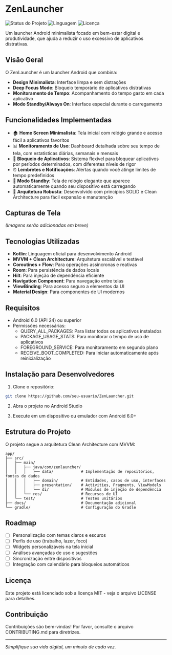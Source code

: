 # ZenLauncher

![Status do Projeto](https://img.shields.io/badge/status-em%20desenvolvimento-yellow)
![Linguagem](https://img.shields.io/badge/kotlin-1.9.0-blue)
![Licença](https://img.shields.io/badge/licença-MIT-green)

Um launcher Android minimalista focado em bem-estar digital e produtividade, que ajuda a reduzir o uso excessivo de aplicativos distrativas.

## Visão Geral

O ZenLauncher é um launcher Android que combina:

- **Design Minimalista**: Interface limpa e sem distrações
- **Deep Focus Mode**: Bloqueio temporário de aplicativos distrativas
- **Monitoramento de Tempo**: Acompanhamento do tempo gasto em cada aplicativo
- **Modo Standby/Always On**: Interface especial durante o carregamento

## Funcionalidades Implementadas

- 🏠 **Home Screen Minimalista**: Tela inicial com relógio grande e acesso fácil a aplicativos favoritos
- 📊 **Monitoramento de Uso**: Dashboard detalhada sobre seu tempo de tela, com estatísticas diárias, semanais e mensais
- 🚫 **Bloqueio de Aplicativos**: Sistema flexível para bloquear aplicativos por períodos determinados, com diferentes níveis de rigor
- ⏰ **Lembretes e Notificações**: Alertas quando você atinge limites de tempo predefinidos
- 🌙 **Modo Standby**: Tela de relógio elegante que aparece automaticamente quando seu dispositivo está carregando
- 🧠 **Arquitetura Robusta**: Desenvolvido com princípios SOLID e Clean Architecture para fácil expansão e manutenção

## Capturas de Tela

*(Imagens serão adicionadas em breve)*

## Tecnologias Utilizadas

- **Kotlin**: Linguagem oficial para desenvolvimento Android
- **MVVM + Clean Architecture**: Arquitetura escalável e testável
- **Coroutines + Flow**: Para operações assíncronas e reativas
- **Room**: Para persistência de dados locais
- **Hilt**: Para injeção de dependência eficiente
- **Navigation Component**: Para navegação entre telas
- **ViewBinding**: Para acesso seguro a elementos da UI
- **Material Design**: Para componentes de UI modernos

## Requisitos

- Android 6.0 (API 24) ou superior
- Permissões necessárias:
  - QUERY_ALL_PACKAGES: Para listar todos os aplicativos instalados
  - PACKAGE_USAGE_STATS: Para monitorar o tempo de uso de aplicativos
  - FOREGROUND_SERVICE: Para monitoramento em segundo plano
  - RECEIVE_BOOT_COMPLETED: Para iniciar automaticamente após reinicialização

## Instalação para Desenvolvedores

1. Clone o repositório:
```bash
git clone https://github.com/seu-usuario/ZenLauncher.git
```

2. Abra o projeto no Android Studio

3. Execute em um dispositivo ou emulador com Android 6.0+

## Estrutura do Projeto

O projeto segue a arquitetura Clean Architecture com MVVM:

```
app/
├── src/
│   ├── main/
│   │   ├── java/com/zenlauncher/
│   │   │   ├── data/            # Implementação de repositórios, fontes de dados
│   │   │   ├── domain/          # Entidades, casos de uso, interfaces
│   │   │   ├── presentation/    # Activities, Fragments, ViewModels
│   │   │   └── di/              # Módulos de injeção de dependência
│   │   └── res/                 # Recursos de UI
│   └── test/                    # Testes unitários
├── docs/                        # Documentação adicional
└── gradle/                      # Configuração do Gradle
```

## Roadmap

- [ ] Personalização com temas claros e escuros
- [ ] Perfis de uso (trabalho, lazer, foco)
- [ ] Widgets personalizáveis na tela inicial
- [ ] Análises avançadas de uso e sugestões
- [ ] Sincronização entre dispositivos
- [ ] Integração com calendário para bloqueios automáticos

## Licença

Este projeto está licenciado sob a licença MIT - veja o arquivo LICENSE para detalhes.

## Contribuição

Contribuições são bem-vindas! Por favor, consulte o arquivo CONTRIBUTING.md para diretrizes.

---

*Simplifique sua vida digital, um minuto de cada vez.*
